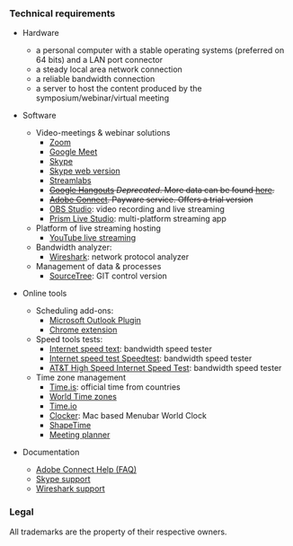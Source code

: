 ### Technical requirements

* Hardware
     - a personal computer with a stable operating systems (preferred on 64 bits) and a LAN port connector
     - a steady local area network connection
     - a reliable bandwidth connection
     - a server to host the content produced by the symposium/webinar/virtual meeting

* Software
     - Video-meetings & webinar solutions
          - [Zoom](https://www.zoom.us)
          - [Google Meet](https://meet.google.com)
          - [Skype](http://go.skype.com/windows.desktop.download)
          - [Skype web version](https://web.skype.com/)
          - [Streamlabs](https://streamlabs.com/)
          - ~~[Google Hangouts](https://hangouts.google.com/) _Deprecated_. More data can be found [here](https://www.theverge.com/2018/11/30/18120199/google-hangouts-consumers-2020-chat-app-shut-down).~~
          - ~~[Adobe Connect](https://www.adobe.com/products/adobeconnect.html). Payware service. Offers a trial version~~
          - [OBS Studio](https://obsproject.com): video recording and live streaming
          - [Prism Live Studio](https://prismlive.com/en_us/pcapp/): multi-platform streaming app
     - Platform of live streaming hosting
          - [YouTube live streaming](https://support.google.com/youtube/answer/2474026?hl=en)
     - Bandwidth analyzer:
          - [Wireshark](https://www.wireshark.org/#download): network protocol analyzer
     - Management of data & processes
          - [SourceTree](https://www.sourcetreeapp.com/): GIT control version

* Online tools
     - Scheduling add-ons:
          - [Microsoft Outlook Plugin](https://store.office.com/en-us/app.aspx?ui=en-US&rs=en-US&ad=US&assetid=WA104381712&appredirect=false)
          - [Chrome extension](https://chrome.google.com/webstore/detail/zoom-scheduler/kgjfgplpablkjnlkjmjdecgdpfankdle?hl=en&gl=US&authuser=1)
     - Speed tools tests:
          - [Internet speed text](https://fast.com/#): bandwidth speed tester
          - [Internet speed test Speedtest](http://www.speedtest.net/): bandwidth speed tester
          - [AT&T High Speed Internet Speed Test](http://speedtest.att.com/speedtest/): bandwidth speed tester
     - Time zone management
          - [Time.is](https://time.is/es/): official time from countries
          - [World Time zones](https://everytimezone.com/)
          - [Time.io](https://timee.io/)
          - [Clocker](https://apps.apple.com/us/app/clocker/id1056643111?mt=12): Mac based Menubar World Clock
          - [ShapeTime](https://app.shapetime.ai/)
          - [Meeting planner](https://drajmarsh.bitbucket.io/meeting-planner.html)
          
* Documentation
     - [Adobe Connect Help (FAQ)](https://helpx.adobe.com/adobe-connect/adobe-connect-mobile-help.html)
     - [Skype support](https://support.skype.com/en/skype/all/)
     - [Wireshark support](https://www.wireshark.org/docs/wsug_html_chunked/)
     
### Legal

All trademarks are the property of their respective owners.
